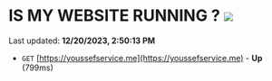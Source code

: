 # IS MY WEBSITE RUNNING ? [![](https://img.shields.io/static/v1?label=Sponsor&message=%E2%9D%A4&logo=GitHub&color=%23fe8e86)](https://github.com/sponsors/<username>)

Last updated: **12/20/2023, 2:50:13 PM**

- `GET` [https://youssefservice.me](https://youssefservice.me) - **Up** (799ms)
